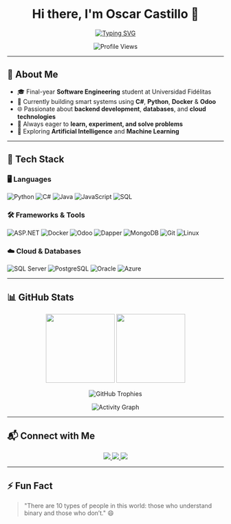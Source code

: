 <h1 align="center">Hi there, I'm Oscar Castillo 👋</h1>

<p align="center">
  <a href="https://github.com/DenverCoder1/readme-typing-svg">
    <img src="https://readme-typing-svg.herokuapp.com?font=Fira+Code&pause=1000&color=00FF7F&center=true&vCenter=true&width=600&lines=Software+Engineer+%7C+Fullstack+Developer;Backend+%26+Database+Enthusiast;Cloud+and+Odoo+Integrator;AI+%26+ML+Passionate;Always+exploring+new+tech!" alt="Typing SVG" />
  </a>
</p>

<p align="center">
  <img src="https://komarev.com/ghpvc/?username=Neptune0001&label=Profile+Views&color=brightgreen&style=flat" alt="Profile Views" />
</p>

---

## 🚀 About Me

- 🎓 Final-year **Software Engineering** student at Universidad Fidélitas  
- 💼 Currently building smart systems using **C#**, **Python**, **Docker** & **Odoo**
- 🌐 Passionate about **backend development**, **databases**, and **cloud technologies**
- 🧠 Always eager to **learn, experiment, and solve problems**
- 🤖 Exploring **Artificial Intelligence** and **Machine Learning**

---

## 🧰 Tech Stack

### 🖥️ Languages
![Python](https://img.shields.io/badge/-Python-05122A?style=flat&logo=python)
![C#](https://img.shields.io/badge/-C%23-05122A?style=flat&logo=c-sharp)
![Java](https://img.shields.io/badge/-Java-05122A?style=flat&logo=java)
![JavaScript](https://img.shields.io/badge/-JavaScript-05122A?style=flat&logo=javascript)
![SQL](https://img.shields.io/badge/-SQL-05122A?style=flat&logo=postgresql)

### 🛠️ Frameworks & Tools
![ASP.NET](https://img.shields.io/badge/-ASP.NET-05122A?style=flat&logo=dotnet)
![Docker](https://img.shields.io/badge/-Docker-05122A?style=flat&logo=docker)
![Odoo](https://img.shields.io/badge/-Odoo-05122A?style=flat&logo=odoo)
![Dapper](https://img.shields.io/badge/-Dapper-05122A?style=flat&logo=csharp)
![MongoDB](https://img.shields.io/badge/-MongoDB-05122A?style=flat&logo=mongodb)
![Git](https://img.shields.io/badge/-Git-05122A?style=flat&logo=git)
![Linux](https://img.shields.io/badge/-Linux-05122A?style=flat&logo=linux)

### ☁️ Cloud & Databases
![SQL Server](https://img.shields.io/badge/-SQL_Server-05122A?style=flat&logo=microsoft-sql-server)
![PostgreSQL](https://img.shields.io/badge/-PostgreSQL-05122A?style=flat&logo=postgresql)
![Oracle](https://img.shields.io/badge/-Oracle-05122A?style=flat&logo=oracle)
![Azure](https://img.shields.io/badge/-Azure-05122A?style=flat&logo=microsoft-azure)

---

## 📊 GitHub Stats

<p align="center">
  <img src="https://github-readme-stats-sigma-five.vercel.app/api?username=Neptune0001&show_icons=true&theme=tokyonight&count_private=true" height="160px"/>
  <img src="https://github-readme-stats-sigma-five.vercel.app/api/top-langs/?username=Neptune0001&layout=compact&theme=tokyonight" height="160px"/>
</p>

<p align="center">
  <img src="https://github-profile-trophy.vercel.app/?username=Neptune0001&theme=tokyonight&column=4" alt="GitHub Trophies" />
</p>

<p align="center">
  <img src="https://github-readme-activity-graph.vercel.app/graph?username=Neptune0001&theme=tokyonight" alt="Activity Graph" />
</p>

---

## 📬 Connect with Me

<p align="center">
  <a href="https://www.linkedin.com/in/oscar-castillo-irias/">
    <img src="https://img.shields.io/badge/-LinkedIn-0077B5?style=for-the-badge&logo=linkedin&logoColor=white" />
  </a>
  <a href="mailto:castilloiriaso@gmail.com">
    <img src="https://img.shields.io/badge/-Gmail-D14836?style=for-the-badge&logo=gmail&logoColor=white" />
  </a>
  <a href="https://github.com/castilloiriaso">
    <img src="https://img.shields.io/badge/-GitHub-181717?style=for-the-badge&logo=github&logoColor=white" />
  </a>
</p>

---

## ⚡ Fun Fact
> "There are 10 types of people in this world: those who understand binary and those who don’t." 😄
